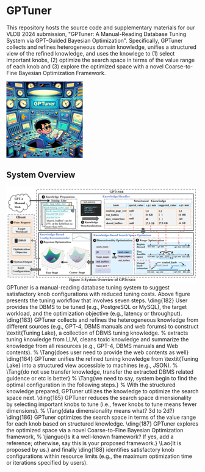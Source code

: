# GPTuner

This repository hosts the source code and supplementary materials for our VLDB 2024 submission, "GPTuner: A Manual-Reading Database Tuning System via GPT-Guided Bayesian Optimization". Specifically, GPTuner collects and refines heterogeneous domain knowledge, unifies a structured view of the refined knowledge, and uses the knowlege to (1) select important knobs, (2) optimize the search space in terms of the value range of each knob and (3) explore the optimized space with a novel Coarse-to-Fine Bayesian Optimization Framework.

<img src="/assets/gptuner.png" alt="GPTuner logo" width="200">


## System Overview

<img src="/assets/gptuner_overview.png" alt="GPTuner overview" width="500">
GPTuner is a manual-reading database tuning system to suggest satisfactory knob configurations with reduced tuning costs. Above figure presents the tuning workflow that involves seven steps. \ding{182} User provides the DBMS to be tuned (e.g., PostgreSQL or MySQL), the target workload, and the optimization objective (e.g., latency or throughput). \ding{183} GPTuner collects and refines the heterogeneous knowledge from different sources (e.g., GPT-4, DBMS manuals and web forums) to construct \textit{Tuning Lake}, a collection of DBMS tuning knowledge.
% extracts tuning knowledge from LLM, cleans toxic knowledge and summarize the knowledge from all resources (e.g., GPT-4, DBMS manuals and Web contents). 
% \Tang{does user need to provide the web contents as well}
\ding{184} GPTuner unifies the refined tuning knowledge from \textit{Tuning Lake} into a structured view accessible to machines (e.g., JSON). 
% \Tang{do not use transfer knowledge, transfer the extracted DBMS related guidence or etc is better}
% \Tang{we need to say, system begin to find the optimal configuration in the following steps.}
% With the structured knowledge prepared, GPTuner utilizes the knowledge to optimize the search space next.
\ding{185} GPTuner reduces the search space dimensionality by selecting important knobs to tune (i.e., fewer knobs to tune means fewer dimensions). 
% \Tang{data dimensionality means what? 3d to 2d?}
\ding{186} GPTuner optimizes the search space in terms of the value range for each knob based on structured knowledge. \ding{187} GPTuner explores the optimized space via a novel Coarse-to-Fine Bayesian Optimization framework,
% \jianguo{Is it a well-known framework? If yes, add a reference; otherwise, say this is your proposed framework.} \Lao{It is proposed by us.}
and finally \ding{188} identifies satisfactory knob configurations within resource limits (e.g., the maximum optimization time or iterations specified by users). 